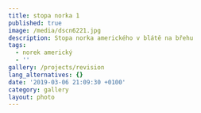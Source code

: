 ```yaml
---
title: stopa norka 1
published: true
image: /media/dscn6221.jpg
description: Stopa norka amerického v blátě na břehu
tags:
  - norek americký
  - ''
gallery: /projects/revision
lang_alternatives: {}
date: '2019-03-06 21:09:30 +0100'
category: gallery
layout: photo
---
```


